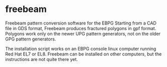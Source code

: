 # freebeam
Freebeam pattern conversion software for the EBPG
Starting from a CAD file in GDS format, Freebeam
produces fractured polygons in gpf format. Polygons
work only on the newer UPG pattern generators, not
on the older GPG pattern generators.

The installation script works on an EBPG console
linux computer running Red Hat EL7 or EL8. Freebeam
can be installed on other computers, but the 
instructions are not quite there yet.
